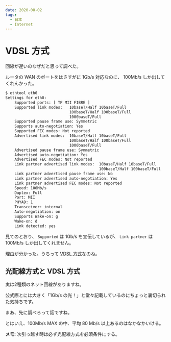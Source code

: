 ```yaml
---
date: 2020-08-02
tags:
  - 日本
  - Internet
---
```


# VDSL 方式

回線が遅いのなぜだと思って調べた。

ルータの WAN のポートをはさすがに 1Gb/s 対応なのに、 100Mb/s しか出してくれんかった。

```sh
$ ethtool eth0
Settings for eth0:
	Supported ports: [ TP MII FIBRE ]
	Supported link modes:   10baseT/Half 10baseT/Full 
	                        100baseT/Half 100baseT/Full 
	                        1000baseT/Full 
	Supported pause frame use: Symmetric
	Supports auto-negotiation: Yes
	Supported FEC modes: Not reported
	Advertised link modes:  10baseT/Half 10baseT/Full 
	                        100baseT/Half 100baseT/Full 
	                        1000baseT/Full 
	Advertised pause frame use: Symmetric
	Advertised auto-negotiation: Yes
	Advertised FEC modes: Not reported
	Link partner advertised link modes:  10baseT/Half 10baseT/Full 
	                                     100baseT/Half 100baseT/Full 
	Link partner advertised pause frame use: No
	Link partner advertised auto-negotiation: Yes
	Link partner advertised FEC modes: Not reported
	Speed: 100Mb/s
	Duplex: Full
	Port: MII
	PHYAD: 1
	Transceiver: internal
	Auto-negotiation: on
	Supports Wake-on: g
	Wake-on: d
	Link detected: yes
```

見てのとおり、 `Supported` は 1Gb/s を宣伝しているが、 `Link partner` は 100Mb/s しか出してくれません。

理由が分かった。うちって [VDSL
方式](https://flets.com/first/kouji/const_apartment_vdsl.html)なのね。

## 光配線方式と VDSL 方式

実は2種類のネット回線がありますね。

公式際とには大きく「1Gb/s の光！」と堂々記載しているのにちょっと裏切られた気持ちです。

まあ、先に調べろって話ですね。

とはいえ、100Mb/s MAX の中、平均 80 Mb/s 以上あるのはなかなかいける。

**メモ:** 次引っ越す時は必ず光配線方式を必須条件にする。
